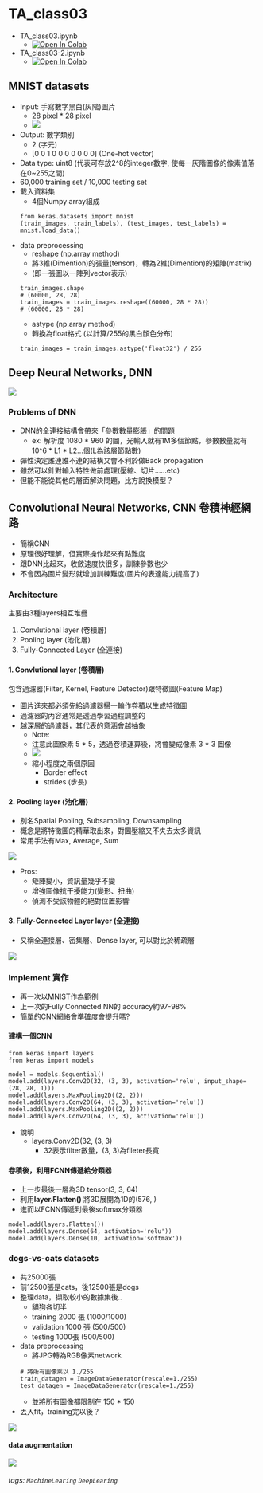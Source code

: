 # TA_class03

- TA_class03.ipynb
    - [![Open In Colab](https://colab.research.google.com/assets/colab-badge.svg)](https://colab.research.google.com/github/matteosoo/AI_course/blob/master/course03/TA_class03.ipynb)
- TA_class03-2.ipynb
    - [![Open In Colab](https://colab.research.google.com/assets/colab-badge.svg)](https://colab.research.google.com/github/matteosoo/AI_course/blob/master/course03/TA_class03_2.ipynb)

## MNIST datasets
- Input: 手寫數字黑白(灰階)圖片
    - 28 pixel * 28 pixel 
    - ![](https://i.imgur.com/xxp1FxQ.png)
- Output: 數字類別
    - 2	(字元)
    - [0 0 1 0 0 0 0 0 0 0]	(One-hot vector)
- Data type: uint8 (代表可存放2^8的integer數字, 使每一灰階圖像的像素值落在0~255之間)
- 60,000 training set / 10,000 testing set
- 載入資料集
    - 4個Numpy array組成
    ```python=
    from keras.datasets import mnist
    (train_images, train_labels), (test_images, test_labels) = mnist.load_data()
    ```
- data preprocessing
    - reshape (np.array method)
    - 將3維(Dimention)的張量(tensor)，轉為2維(Dimention)的矩陣(matrix)
    - (即一張圖以一陣列vector表示)
    ```python=
    train_images.shape
    # (60000, 28, 28)
    train_images = train_images.reshape((60000, 28 * 28))
    # (60000, 28 * 28)
    ```
    - astype (np.array method)
    - 轉換為float格式 (以計算/255的黑白顏色分布)
    ```python=
    train_images = train_images.astype('float32') / 255
    ```

## Deep Neural Networks, DNN
![](https://i.imgur.com/HccJFE1.png)

### Problems of DNN
- DNN的全連接結構會帶來「參數數量膨脹」的問題
    - ex: 解析度 1080 * 960 的圖，光輸入就有1M多個節點，參數數量就有 10^6 * L1 * L2...個(L為該層節點數)
- 彈性決定誰連誰不連的結構又會不利於做Back propagation
- 雖然可以針對輸入特性做前處理(壓縮、切片......etc)
- 但能不能從其他的層面解決問題，比方說換模型？

## Convolutional Neural Networks, CNN 卷積神經網路
- 簡稱CNN
- 原理很好理解，但實際操作起來有點難度
- 跟DNN比起來，收斂速度快很多，訓練參數也少
- 不會因為圖片變形就增加訓練難度(圖片的表達能力提高了)

### Architecture
主要由3種layers相互堆疊
1. Convlutional layer (卷積層)
2. Pooling layer (池化層)
3. Fully-Connected Layer (全連接)

#### 1. Convlutional layer (卷積層)
包含過濾器(Filter, Kernel, Feature Detector)跟特徵圖(Feature Map)
- 圖片進來都必須先給過濾器掃一輪作卷積以生成特徵圖
- 過濾器的內容通常是透過學習過程調整的
- 越深層的過濾器，其代表的意涵會越抽象
    - Note: 
    - 注意此圖像素 5 * 5，透過卷積運算後，將會變成像素 3 * 3 圖像
    - ![](https://i.imgur.com/ZJW81qz.png)
    - 縮小程度之兩個原因
        - Border effect
        - strides (步長)

#### 2. Pooling layer (池化層)
- 別名Spatial Pooling, Subsampling, Downsampling
- 概念是將特徵圖的精華取出來，對圖壓縮又不失去太多資訊
- 常用手法有Max, Average, Sum

![](https://i.imgur.com/6tnaWWy.png)

- Pros:
    - 矩陣變小，資訊量幾乎不變
    - 增強圖像抗干擾能力(變形、扭曲)
    - 偵測不受該物體的絕對位置影響



#### 3. Fully-Connected Layer layer (全連接)
- 又稱全連接層、密集層、Dense layer, 可以對比於稀疏層

![](https://i.imgur.com/qZqZQTl.png)

### Implement 實作
- 再一次以MNIST作為範例
- 上一次的Fully Connected NN的 accuracy約97-98%
- 簡單的CNN網絡會準確度會提升嗎?

#### 建構一個CNN

```python=
from keras import layers
from keras import models

model = models.Sequential()
model.add(layers.Conv2D(32, (3, 3), activation='relu', input_shape=(28, 28, 1)))
model.add(layers.MaxPooling2D((2, 2)))
model.add(layers.Conv2D(64, (3, 3), activation='relu'))
model.add(layers.MaxPooling2D((2, 2)))
model.add(layers.Conv2D(64, (3, 3), activation='relu'))
```
- 說明
    - layers.Conv2D(32, (3, 3)
        - 32表示filter數量，(3, 3)為fileter長寬


#### 卷積後，利用FCNN傳遞給分類器
- 上一步最後一層為3D tensor(3, 3, 64)
- 利用**layer.Flatten()** 將3D展開為1D的(576, )
- 進而以FCNN傳遞到最後softmax分類器

```python=
model.add(layers.Flatten())
model.add(layers.Dense(64, activation='relu'))
model.add(layers.Dense(10, activation='softmax'))
```

### dogs-vs-cats datasets
- 共25000張
- 前12500張是cats，後12500張是dogs
- 整理data，擷取較小的數據集後..
    - 貓狗各切半
    - training 2000 張 (1000/1000)
    - validation 1000 張 (500/500)
    - testing 1000張 (500/500)
- data preprocessing
    - 將JPG轉為RGB像素network
    ```python=
    # 將所有圖像乘以 1./255
    train_datagen = ImageDataGenerator(rescale=1./255)
    test_datagen = ImageDataGenerator(rescale=1./255)
    ```
    - 並將所有圖像都限制在 150 * 150
- 丟入fit，training完以後？

![](https://i.imgur.com/DFlBnfZ.png)

#### data augmentation
![](https://i.imgur.com/QyFZVhS.jpg)


###### tags: `MachineLearing` `DeepLearing`

